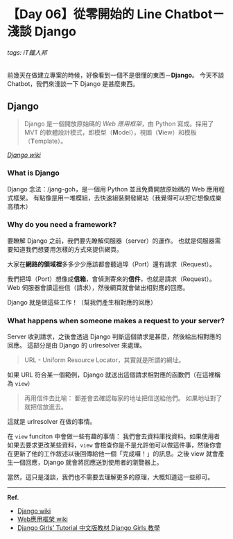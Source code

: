 # 【Day 06】從零開始的 Line Chatbot－淺談 Django
###### tags: iT鐵人邦
前幾天在做建立專案的時候，好像看到一個不是很懂的東西－**Django**。
今天不談 Chatbot，我們來淺談一下 Django 是甚麼東西。

## Django

> Django 是一個開放原始碼的 *Web 應用框架*，由 Python 寫成。採用了 MVT 的軟體設計模式，即模型（**M**odel），視圖（**V**iew）和模板（**T**emplate）。

[*Django wiki*](https://zh.wikipedia.org/wiki/Django)

### What is Django

Django 念法：$\text{/jang-goh}$，是一個用 Python 並且免費開放原始碼的 Web 應用程式框架。
有點像是用一堆模組，去快速組裝開發網站（我覺得可以把它想像成樂高積木）

### Why do you need a framework?

要瞭解 Django 之前，我們要先瞭解伺服器（server）的運作。
也就是伺服器需要知道我們想要用怎樣的方式來提供網頁。

大家在**網路的領域裡**多多少少應該都會聽過埠（Port）還有請求（Request）。

我們把埠（Port）想像成**信箱**，會偵測寄來的**信件**，也就是請求（Request）。
Web 伺服器會讀這些信（請求），然後網頁就會做出相對應的回應。

Django 就是做這些工作！（幫我們產生相對應的回應）

### What happens when someone makes a request to your server?

Server 收到請求，之後會透過 Django 判斷這個請求是甚麼，然後給出相對應的回應。
這部分是由 Django 的 urlresolver 來處理。
> URL - Uniform Resource Locator，其實就是所謂的網址。

如果 URL 符合某一個範例，Django 就送出這個請求相對應的函數們（在這裡稱為 `view`）

>再用信件去比喻：
郵差會去確認每家的地址把信送給他們。
如果地址對了就把信放進去。

這就是 urlresolver 在做的事情。

在 `view` funciton 中會做一些有趣的事情：
我們會去資料庫找資料。如果使用者如果去要求更改某些資料，`view` 會檢查你是不是允許他可以做這件事，然後你會在更新了他的工作敘述以後回傳給他一個「完成囉！」的訊息。之後 view 就會產生一個回應，Django 就會將回應送到使用者的瀏覽器上。

當然，這只是淺談，我們也不需要去理解更多的原理，大概知道這一些即可。

---

**Ref.**

+ [Django wiki](https://zh.wikipedia.org/wiki/Django)
+ [Web應用框架 wiki](https://zh.wikipedia.org/wiki/Web%E5%BA%94%E7%94%A8%E6%A1%86%E6%9E%B6)
+ [Django Girls' Tutorial 中文版教材 Django Girls 教學](https://carolhsu.gitbooks.io/django-girls-tutorial-traditional-chiness/content/index.html)